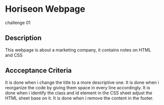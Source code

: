 # Horiseon Webpage
challenge 01

## Description
This webpage is about a marketing company, it contains notes on HTML and CSS


## Accceptance Criteria

It is done when i change the title to a more descriptive one.
It is done when i reorganize the code by giving them space in every line accordingly.
It is done when i identify the class and id element in the CSS sheet adjust the HTML sheet base on it.
It is done when i remove the content in the footer.




